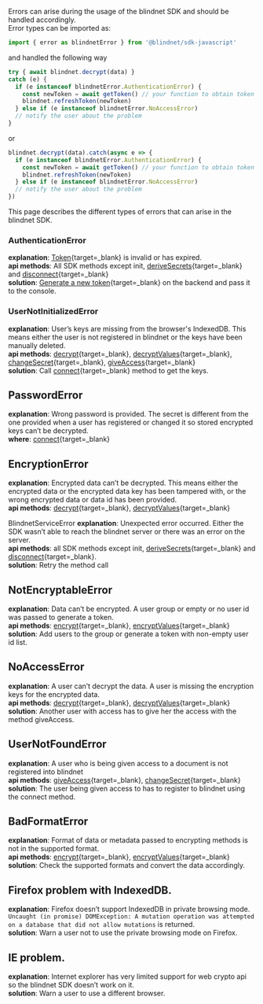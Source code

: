 Errors can arise during the usage of the blindnet SDK and should be handled accordingly.  
Error types can be imported as:

```javascript linenums="1"
import { error as blindnetError } from '@blindnet/sdk-javascript'
```

and handled the following way

```javascript linenums="1"
try { await blindnet.decrypt(data) }
catch (e) {
  if (e instanceof blindnetError.AuthenticationError) {
    const newToken = await getToken() // your function to obtain token
    blindnet.refreshToken(newToken)
  } else if (e instanceof blindnetError.NoAccessError)
  // notify the user about the problem
}
```

or

```javascript linenums="1"
blindnet.decrypt(data).catch(async e => {
  if (e instanceof blindnetError.AuthenticationError) {
    const newToken = await getToken() // your function to obtain token
    blindnet.refreshToken(newToken)
  } else if (e instanceof blindnetError.NoAccessError)
  // notify the user about the problem
})
```

This page describes the different types of errors that can arise in the blindnet SDK.

### AuthenticationError
**explanation**: [Token](){target=_blank} is invalid or has expired.  
**api methods**: All SDK methods except init, [deriveSecrets](){target=_blank} and [disconnect](){target=_blank}  
**solution**: [Generate a new token](){target=_blank} on the backend and pass it to the console.  

### UserNotInitializedError
**explanation**: User’s keys are missing from the browser's IndexedDB. This means either the user is not registered in blindnet or the keys have been manually deleted.  
**api methods**: [decrypt](){target=_blank}, [decryptValues](){target=_blank}, [changeSecret](){target=_blank}, [giveAccess](){target=_blank}  
**solution**: Call [connect](){target=_blank} method to get the keys.  

## PasswordError
**explanation**: Wrong password is provided. The secret is different from the one provided when a user has registered or changed it so stored encrypted keys can’t be decrypted.  
**where**: [connect](){target=_blank}  

## EncryptionError
**explanation**: Encrypted data can’t be decrypted. This means either the encrypted data or the encrypted data key has been tampered with, or the wrong encrypted data or data id has been provided.  
**api methods**: [decrypt](){target=_blank}, [decryptValues](){target=_blank}  

BlindnetServiceError
**explanation**: Unexpected error occurred. Either the SDK wasn’t able to reach the blindnet server or there was an error on the server.  
**api methods**: all SDK methods except init, [deriveSecrets](){target=_blank} and [disconnect](){target=_blank}.  
**solution**: Retry the method call  

## NotEncryptableError
**explanation**: Data can’t be encrypted. A user group or empty or no user id was passed to generate a token.  
**api methods**: [encrypt](){target=_blank}, [encryptValues](){target=_blank}  
**solution**: Add users to the group or generate a token with non-empty user id list.  

## NoAccessError
**explanation**: A user can’t decrypt the data. A user is missing the encryption keys for the encrypted data.  
**api methods**: [decrypt](){target=_blank}, [decryptValues](){target=_blank}  
**solution**: Another user with access has to give her the access with the method giveAccess.  

## UserNotFoundError
**explanation**: A user who is being given access to a document is not registered into blindnet  
**api methods**: [giveAccess](){target=_blank}, [changeSecret](){target=_blank}  
**solution**: The user being given access to has to register to blindnet using the connect method.  

## BadFormatError
**explanation**: Format of data or metadata passed to encrypting methods is not in the supported format.  
**api methods**: [encrypt](){target=_blank}, [encryptValues](){target=_blank}  
**solution**: Check the supported formats and convert the data accordingly.  

## Firefox problem with IndexedDB.
**explanation**: Firefox doesn’t support IndexedDB in private browsing mode. `Uncaught (in promise) DOMException: A mutation operation was attempted on a database that did not allow mutations` is returned.  
**solution**: Warn a user not to use the private browsing mode on Firefox.  

## IE problem.
**explanation**: Internet explorer has very limited support for web crypto api so the blindnet SDK doesn’t work on it.  
**solution**: Warn a user to use a different browser.  
